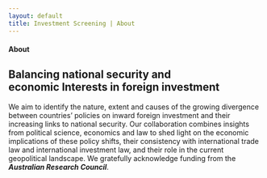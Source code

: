 ```yaml
---
layout: default
title: Investment Screening | About
---
```


#### About

## Balancing national security and <br> economic Interests in foreign investment

We aim to identify the nature, extent and causes of the growing divergence between countries’ policies on inward foreign 
investment and their increasing links to national security.  Our collaboration combines insights from political science, 
economics and law to shed light on the economic implications of these policy shifts, their consistency with international 
trade law and international investment law, and their role in the current geopolitical landscape. We gratefully 
acknowledge funding from the _**Australian Research Council**_.
